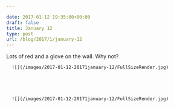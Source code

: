 ```yaml
---

date: 2017-01-12 19:35:00+00:00
draft: false
title: January 12
type: post
url: /blog/2017/1/january-12
---
```


Lots of red and a glove on the wall. Why not?


  
      ![](/images/2017-01-12-20171january-12/FullSizeRender.jpg)

  


  
      ![](/images/2017-01-12-20171january-12/FullSizeRender.jpg)

